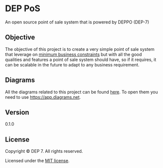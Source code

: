 # DEP PoS
An open source point of sale system that is powered by DEPPO (DEP-7)

## Objective
The objective of this project is to create a very simple point of sale system
that leverage on [minimum business constraints](https://docs.google.com/document/d/1WQEbVTu_gTQ8PSzEO07q6Vk0TnS8L5UfOk77sQbXMJY/edit?usp=sharing) 
but with all the good qualities and features a point of sale system should have, 
so if it requires, it can be scalable in the future to adapt to any business requirement.

## Diagrams
All the diagrams related to this project can be found [here](https://drive.google.com/drive/folders/1RnVjd4VZik86S2hTV_jSElYxrCo1txxS?usp=sharing). To open them you need to use https://app.diagrams.net. 

## Version
0.1.0

## License
Copyright © DEP 7. All rights reserved.

Licensed under the [MIT license](LICENSE.txt).